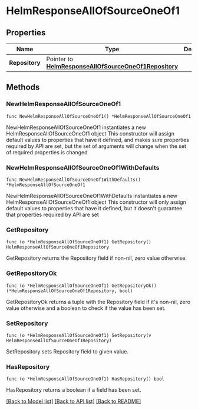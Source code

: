 # HelmResponseAllOfSourceOneOf1

## Properties

Name | Type | Description | Notes
------------ | ------------- | ------------- | -------------
**Repository** | Pointer to [**HelmResponseAllOfSourceOneOf1Repository**](HelmResponseAllOfSourceOneOf1Repository.md) |  | [optional] 

## Methods

### NewHelmResponseAllOfSourceOneOf1

`func NewHelmResponseAllOfSourceOneOf1() *HelmResponseAllOfSourceOneOf1`

NewHelmResponseAllOfSourceOneOf1 instantiates a new HelmResponseAllOfSourceOneOf1 object
This constructor will assign default values to properties that have it defined,
and makes sure properties required by API are set, but the set of arguments
will change when the set of required properties is changed

### NewHelmResponseAllOfSourceOneOf1WithDefaults

`func NewHelmResponseAllOfSourceOneOf1WithDefaults() *HelmResponseAllOfSourceOneOf1`

NewHelmResponseAllOfSourceOneOf1WithDefaults instantiates a new HelmResponseAllOfSourceOneOf1 object
This constructor will only assign default values to properties that have it defined,
but it doesn't guarantee that properties required by API are set

### GetRepository

`func (o *HelmResponseAllOfSourceOneOf1) GetRepository() HelmResponseAllOfSourceOneOf1Repository`

GetRepository returns the Repository field if non-nil, zero value otherwise.

### GetRepositoryOk

`func (o *HelmResponseAllOfSourceOneOf1) GetRepositoryOk() (*HelmResponseAllOfSourceOneOf1Repository, bool)`

GetRepositoryOk returns a tuple with the Repository field if it's non-nil, zero value otherwise
and a boolean to check if the value has been set.

### SetRepository

`func (o *HelmResponseAllOfSourceOneOf1) SetRepository(v HelmResponseAllOfSourceOneOf1Repository)`

SetRepository sets Repository field to given value.

### HasRepository

`func (o *HelmResponseAllOfSourceOneOf1) HasRepository() bool`

HasRepository returns a boolean if a field has been set.


[[Back to Model list]](../README.md#documentation-for-models) [[Back to API list]](../README.md#documentation-for-api-endpoints) [[Back to README]](../README.md)


